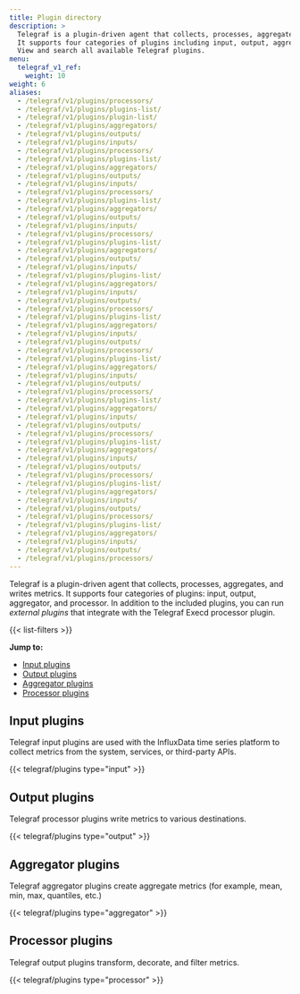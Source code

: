 ```yaml
---
title: Plugin directory
description: >
  Telegraf is a plugin-driven agent that collects, processes, aggregates, and writes metrics.
  It supports four categories of plugins including input, output, aggregator, and processor.
  View and search all available Telegraf plugins.
menu:
  telegraf_v1_ref:
    weight: 10
weight: 6
aliases:
  - /telegraf/v1/plugins/processors/
  - /telegraf/v1/plugins/plugins-list/
  - /telegraf/v1/plugins/plugin-list/
  - /telegraf/v1/plugins/aggregators/
  - /telegraf/v1/plugins/outputs/
  - /telegraf/v1/plugins/inputs/
  - /telegraf/v1/plugins/processors/
  - /telegraf/v1/plugins/plugins-list/
  - /telegraf/v1/plugins/aggregators/
  - /telegraf/v1/plugins/outputs/
  - /telegraf/v1/plugins/inputs/
  - /telegraf/v1/plugins/processors/
  - /telegraf/v1/plugins/plugins-list/
  - /telegraf/v1/plugins/aggregators/
  - /telegraf/v1/plugins/outputs/
  - /telegraf/v1/plugins/inputs/
  - /telegraf/v1/plugins/processors/
  - /telegraf/v1/plugins/plugins-list/
  - /telegraf/v1/plugins/aggregators/
  - /telegraf/v1/plugins/outputs/
  - /telegraf/v1/plugins/inputs/
  - /telegraf/v1/plugins/plugins-list/
  - /telegraf/v1/plugins/aggregators/
  - /telegraf/v1/plugins/inputs/
  - /telegraf/v1/plugins/outputs/
  - /telegraf/v1/plugins/processors/
  - /telegraf/v1/plugins/plugins-list/
  - /telegraf/v1/plugins/aggregators/
  - /telegraf/v1/plugins/inputs/
  - /telegraf/v1/plugins/outputs/
  - /telegraf/v1/plugins/processors/
  - /telegraf/v1/plugins/plugins-list/
  - /telegraf/v1/plugins/aggregators/
  - /telegraf/v1/plugins/inputs/
  - /telegraf/v1/plugins/outputs/
  - /telegraf/v1/plugins/processors/
  - /telegraf/v1/plugins/plugins-list/
  - /telegraf/v1/plugins/aggregators/
  - /telegraf/v1/plugins/inputs/
  - /telegraf/v1/plugins/outputs/
  - /telegraf/v1/plugins/processors/
  - /telegraf/v1/plugins/plugins-list/
  - /telegraf/v1/plugins/aggregators/
  - /telegraf/v1/plugins/inputs/
  - /telegraf/v1/plugins/outputs/
  - /telegraf/v1/plugins/processors/
  - /telegraf/v1/plugins/plugins-list/
  - /telegraf/v1/plugins/aggregators/
  - /telegraf/v1/plugins/inputs/
  - /telegraf/v1/plugins/outputs/
  - /telegraf/v1/plugins/processors/
  - /telegraf/v1/plugins/plugins-list/
  - /telegraf/v1/plugins/aggregators/
  - /telegraf/v1/plugins/inputs/
  - /telegraf/v1/plugins/outputs/
  - /telegraf/v1/plugins/processors/
---
```


Telegraf is a plugin-driven agent that collects, processes, aggregates, and writes metrics.
It supports four categories of plugins: input, output, aggregator, and processor.
In addition to the included plugins, you can run _external plugins_
that integrate with the Telegraf Execd processor plugin.

{{< list-filters >}}

**Jump to:**

- [Input plugins](#input-plugins)
- [Output plugins](#output-plugins)
- [Aggregator plugins](#aggregator-plugins)
- [Processor plugins](#processor-plugins)

## Input plugins
Telegraf input plugins are used with the InfluxData time series platform to collect
metrics from the system, services, or third-party APIs.

{{< telegraf/plugins type="input" >}}

## Output plugins
Telegraf processor plugins write metrics to various destinations.

{{< telegraf/plugins type="output" >}}

## Aggregator plugins
Telegraf aggregator plugins create aggregate metrics (for example, mean, min, max, quantiles, etc.)

{{< telegraf/plugins type="aggregator" >}}

## Processor plugins
Telegraf output plugins transform, decorate, and filter metrics.

{{< telegraf/plugins type="processor" >}}
